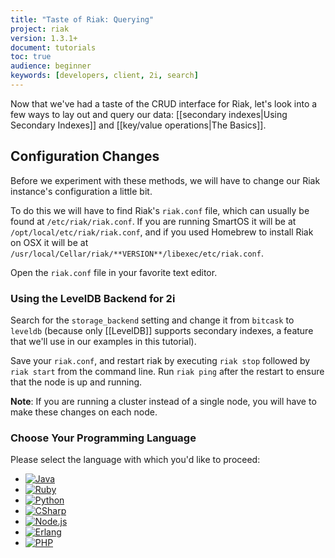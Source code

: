 ```yaml
---
title: "Taste of Riak: Querying"
project: riak
version: 1.3.1+
document: tutorials
toc: true
audience: beginner
keywords: [developers, client, 2i, search]
---
```


Now that we've had a taste of the CRUD interface for Riak, let's look
into a few ways to lay out and query our data: [[secondary indexes|Using
Secondary Indexes]] and [[key/value operations|The Basics]].

## Configuration Changes

Before we experiment with these methods, we will have to change our Riak
instance's configuration a little bit.

To do this we will have to find Riak's `riak.conf` file, which can
usually be found at `/etc/riak/riak.conf`. If you are running
SmartOS it will be at `/opt/local/etc/riak/riak.conf`, and if you used
Homebrew to install Riak on OSX it will be at
`/usr/local/Cellar/riak/**VERSION**/libexec/etc/riak.conf`.

Open the `riak.conf` file in your favorite text editor.

### Using the LevelDB Backend for 2i

Search for the `storage_backend` setting and change it from `bitcask` to
`leveldb` (because only [[LevelDB]] supports secondary indexes, a
feature that we'll use in our examples in this tutorial).

Save your `riak.conf`, and restart riak by executing `riak stop`
followed by `riak start` from the command line. Run `riak ping` after
the restart to ensure that the node is up and running.

**Note**: If you are running a cluster instead of a single node, you
will have to make these changes on each node.

### Choose Your Programming Language

Please select the language with which you'd like to proceed:

<ul class="planguages">
<li><a href="/dev/taste-of-riak/querying-java/"><img src="/images/plangs/java.jpg" alt="Java"></a></li>
<li><a href="/dev/taste-of-riak/querying-ruby/"><img src="/images/plangs/ruby.jpg" alt="Ruby"></a></li>
<li><a href="/dev/taste-of-riak/querying-python/"><img src="/images/plangs/python.png" alt="Python"></a></li>
<li><a href="/dev/taste-of-riak/querying-csharp/"><img src="/images/plangs/csharp.png" alt="CSharp"></a></li>
<li><a href="/dev/taste-of-riak/querying-nodejs/"><img src="/images/plangs/nodejs.png" alt="Node.js"></a></li>
<li><a href="/dev/taste-of-riak/querying-erlang/"><img src="/images/plangs/erlang.jpg" alt="Erlang"></a></li>
<li><a href="/dev/taste-of-riak/querying-php/"><img src="/images/plangs/php.png" alt="PHP"></a></li>
</ul>


